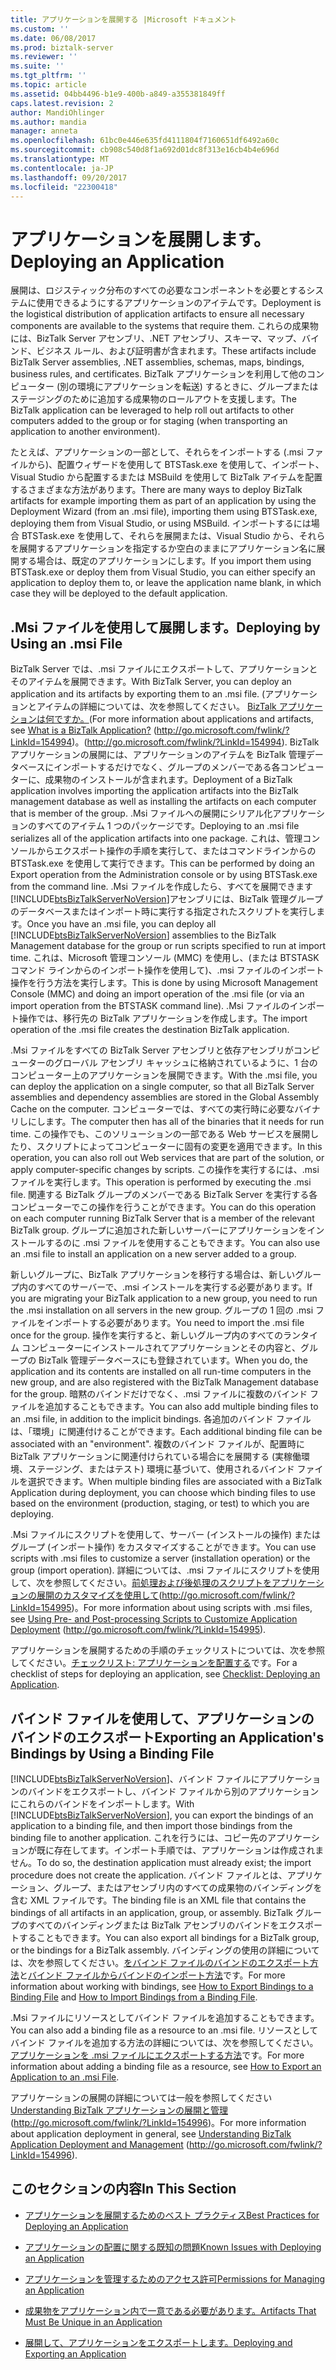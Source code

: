 ```yaml
---
title: アプリケーションを展開する |Microsoft ドキュメント
ms.custom: ''
ms.date: 06/08/2017
ms.prod: biztalk-server
ms.reviewer: ''
ms.suite: ''
ms.tgt_pltfrm: ''
ms.topic: article
ms.assetid: 04bb4496-b1e9-400b-a849-a355381849ff
caps.latest.revision: 2
author: MandiOhlinger
ms.author: mandia
manager: anneta
ms.openlocfilehash: 61bc0e446e635fd4111804f7160651df6492a60c
ms.sourcegitcommit: cb908c540d8f1a692d01dc8f313e16cb4b4e696d
ms.translationtype: MT
ms.contentlocale: ja-JP
ms.lasthandoff: 09/20/2017
ms.locfileid: "22300418"
---
```

# <a name="deploying-an-application"></a><span data-ttu-id="a2475-102">アプリケーションを展開します。</span><span class="sxs-lookup"><span data-stu-id="a2475-102">Deploying an Application</span></span>
<span data-ttu-id="a2475-103">展開は、ロジスティック分布のすべての必要なコンポーネントを必要とするシステムに使用できるようにするアプリケーションのアイテムです。</span><span class="sxs-lookup"><span data-stu-id="a2475-103">Deployment is the logistical distribution of application artifacts to ensure all necessary components are available to the systems that require them.</span></span> <span data-ttu-id="a2475-104">これらの成果物には、BizTalk Server アセンブリ、.NET アセンブリ、スキーマ、マップ、バインド、ビジネス ルール、および証明書が含まれます。</span><span class="sxs-lookup"><span data-stu-id="a2475-104">These artifacts include BizTalk Server assemblies, .NET assemblies, schemas, maps, bindings, business rules, and certificates.</span></span> <span data-ttu-id="a2475-105">BizTalk アプリケーションを利用して他のコンピューター (別の環境にアプリケーションを転送) するときに、グループまたはステージングのために追加する成果物のロールアウトを支援します。</span><span class="sxs-lookup"><span data-stu-id="a2475-105">The BizTalk application can be leveraged to help roll out artifacts to other computers added to the group or for staging (when transporting an application to another environment).</span></span>  
  
 <span data-ttu-id="a2475-106">たとえば、アプリケーションの一部として、それらをインポートする (.msi ファイルから)、配置ウィザードを使用して BTSTask.exe を使用して、インポート、Visual Studio から配置するまたは MSBuild を使用して BizTalk アイテムを配置するさまざまな方法があります。</span><span class="sxs-lookup"><span data-stu-id="a2475-106">There are many ways to deploy BizTalk artifacts for example importing them as part of an application by using the Deployment Wizard (from an .msi file), importing them using BTSTask.exe, deploying them from Visual Studio, or using MSBuild.</span></span> <span data-ttu-id="a2475-107">インポートするには場合 BTSTask.exe を使用して、それらを展開または、Visual Studio から、それらを展開するアプリケーションを指定するか空白のままにアプリケーション名に展開する場合は、既定のアプリケーションにします。</span><span class="sxs-lookup"><span data-stu-id="a2475-107">If you import them using BTSTask.exe or deploy them from Visual Studio, you can either specify an application to deploy them to, or leave the application name blank, in which case they will be deployed to the default application.</span></span>  
  
## <a name="deploying-by-using-an-msi-file"></a><span data-ttu-id="a2475-108">.Msi ファイルを使用して展開します。</span><span class="sxs-lookup"><span data-stu-id="a2475-108">Deploying by Using an .msi File</span></span>  
 <span data-ttu-id="a2475-109">BizTalk Server では、.msi ファイルにエクスポートして、アプリケーションとそのアイテムを展開できます。</span><span class="sxs-lookup"><span data-stu-id="a2475-109">With BizTalk Server, you can deploy an application and its artifacts by exporting them to an .msi file.</span></span> <span data-ttu-id="a2475-110">(アプリケーションとアイテムの詳細については、次を参照してください。 [BizTalk アプリケーションは何ですか。](http://go.microsoft.com/fwlink/?LinkId=154994)</span><span class="sxs-lookup"><span data-stu-id="a2475-110">(For more information about applications and artifacts, see [What is a BizTalk Application?](http://go.microsoft.com/fwlink/?LinkId=154994)</span></span> <span data-ttu-id="a2475-111">(http://go.microsoft.com/fwlink/?LinkId=154994)。</span><span class="sxs-lookup"><span data-stu-id="a2475-111">(http://go.microsoft.com/fwlink/?LinkId=154994).</span></span> <span data-ttu-id="a2475-112">BizTalk アプリケーションの展開には、アプリケーションのアイテムを BizTalk 管理データベースにインポートするだけでなく、グループのメンバーである各コンピューターに、成果物のインストールが含まれます。</span><span class="sxs-lookup"><span data-stu-id="a2475-112">Deployment of a BizTalk application involves importing the application artifacts into the BizTalk management database as well as installing the artifacts on each computer that is member of the group.</span></span> <span data-ttu-id="a2475-113">.Msi ファイルへの展開にシリアル化アプリケーションのすべてのアイテム 1 つのパッケージです。</span><span class="sxs-lookup"><span data-stu-id="a2475-113">Deploying to an .msi file serializes all of the application artifacts into one package.</span></span> <span data-ttu-id="a2475-114">これは、管理コンソールからエクスポート操作の手順を実行して、またはコマンドラインからの BTSTask.exe を使用して実行できます。</span><span class="sxs-lookup"><span data-stu-id="a2475-114">This can be performed by doing an Export operation from the Administration console or by using BTSTask.exe from the command line.</span></span> <span data-ttu-id="a2475-115">.Msi ファイルを作成したら、すべてを展開できます[!INCLUDE[btsBizTalkServerNoVersion](../includes/btsbiztalkservernoversion-md.md)]アセンブリには、BizTalk 管理グループのデータベースまたはインポート時に実行する指定されたスクリプトを実行します。</span><span class="sxs-lookup"><span data-stu-id="a2475-115">Once you have an .msi file, you can deploy all [!INCLUDE[btsBizTalkServerNoVersion](../includes/btsbiztalkservernoversion-md.md)] assemblies to the BizTalk Management database for the group or run scripts specified to run at import time.</span></span> <span data-ttu-id="a2475-116">これは、Microsoft 管理コンソール (MMC) を使用し、(または BTSTASK コマンド ラインからのインポート操作を使用して)、.msi ファイルのインポート操作を行う方法を実行します。</span><span class="sxs-lookup"><span data-stu-id="a2475-116">This is done by using Microsoft Management Console (MMC) and doing an import operation of the .msi file (or via an import operation from the BTSTASK command line).</span></span> <span data-ttu-id="a2475-117">.Msi ファイルのインポート操作では、移行先の BizTalk アプリケーションを作成します。</span><span class="sxs-lookup"><span data-stu-id="a2475-117">The import operation of the .msi file creates the destination BizTalk application.</span></span>  
  
 <span data-ttu-id="a2475-118">.Msi ファイルをすべての BizTalk Server アセンブリと依存アセンブリがコンピューターのグローバル アセンブリ キャッシュに格納されているように、1 台のコンピューター上のアプリケーションを展開できます。</span><span class="sxs-lookup"><span data-stu-id="a2475-118">With the .msi file, you can deploy the application on a single computer, so that all BizTalk Server assemblies and dependency assemblies are stored in the Global Assembly Cache on the computer.</span></span> <span data-ttu-id="a2475-119">コンピューターでは、すべての実行時に必要なバイナリしにします。</span><span class="sxs-lookup"><span data-stu-id="a2475-119">The computer then has all of the binaries that it needs for run time.</span></span> <span data-ttu-id="a2475-120">この操作でも、このソリューションの一部である Web サービスを展開したり、スクリプトによってコンピューターに固有の変更を適用できます。</span><span class="sxs-lookup"><span data-stu-id="a2475-120">In this operation, you can also roll out Web services that are part of the solution, or apply computer-specific changes by scripts.</span></span> <span data-ttu-id="a2475-121">この操作を実行するには、.msi ファイルを実行します。</span><span class="sxs-lookup"><span data-stu-id="a2475-121">This operation is performed by executing the .msi file.</span></span> <span data-ttu-id="a2475-122">関連する BizTalk グループのメンバーである BizTalk Server を実行する各コンピューターでこの操作を行うことができます。</span><span class="sxs-lookup"><span data-stu-id="a2475-122">You can do this operation on each computer running BizTalk Server that is a member of the relevant BizTalk group.</span></span> <span data-ttu-id="a2475-123">グループに追加された新しいサーバーにアプリケーションをインストールするのに .msi ファイルを使用することもできます。</span><span class="sxs-lookup"><span data-stu-id="a2475-123">You can also use an .msi file to install an application on a new server added to a group.</span></span>  
  
 <span data-ttu-id="a2475-124">新しいグループに、BizTalk アプリケーションを移行する場合は、新しいグループ内のすべてのサーバーで、.msi インストールを実行する必要があります。</span><span class="sxs-lookup"><span data-stu-id="a2475-124">If you are migrating your BizTalk application to a new group, you need to run the .msi installation on all servers in the new group.</span></span> <span data-ttu-id="a2475-125">グループの 1 回の .msi ファイルをインポートする必要があります。</span><span class="sxs-lookup"><span data-stu-id="a2475-125">You need to import the .msi file once for the group.</span></span> <span data-ttu-id="a2475-126">操作を実行すると、新しいグループ内のすべてのランタイム コンピューターにインストールされてアプリケーションとその内容と、グループの BizTalk 管理データベースにも登録されています。</span><span class="sxs-lookup"><span data-stu-id="a2475-126">When you do, the application and its contents are installed on all run-time computers in the new group, and are also registered with the BizTalk Management database for the group.</span></span> <span data-ttu-id="a2475-127">暗黙のバインドだけでなく、.msi ファイルに複数のバインド ファイルを追加することもできます。</span><span class="sxs-lookup"><span data-stu-id="a2475-127">You can also add multiple binding files to an .msi file, in addition to the implicit bindings.</span></span> <span data-ttu-id="a2475-128">各追加のバインド ファイルは、「環境」に関連付けることができます。</span><span class="sxs-lookup"><span data-stu-id="a2475-128">Each additional binding file can be associated with an "environment".</span></span> <span data-ttu-id="a2475-129">複数のバインド ファイルが、配置時に BizTalk アプリケーションに関連付けられている場合にを展開する (実稼働環境、ステージング、またはテスト) 環境に基づいて、使用されるバインド ファイルを選択できます。</span><span class="sxs-lookup"><span data-stu-id="a2475-129">When multiple binding files are associated with a BizTalk Application during deployment, you can choose which binding files to use based on the environment (production, staging, or test) to which you are deploying.</span></span>  
  
 <span data-ttu-id="a2475-130">.Msi ファイルにスクリプトを使用して、サーバー (インストールの操作) またはグループ (インポート操作) をカスタマイズすることができます。</span><span class="sxs-lookup"><span data-stu-id="a2475-130">You can use scripts with .msi files to customize a server (installation operation) or the group (import operation).</span></span> <span data-ttu-id="a2475-131">詳細については、.msi ファイルにスクリプトを使用して、次を参照してください。[前処理および後処理のスクリプトをアプリケーションの展開のカスタマイズを使用して](http://go.microsoft.com/fwlink/?LinkId=154995)(http://go.microsoft.com/fwlink/?LinkId=154995)。</span><span class="sxs-lookup"><span data-stu-id="a2475-131">For more information about using scripts with .msi files, see [Using Pre- and Post-processing Scripts to Customize Application Deployment](http://go.microsoft.com/fwlink/?LinkId=154995) (http://go.microsoft.com/fwlink/?LinkId=154995).</span></span>  
  
 <span data-ttu-id="a2475-132">アプリケーションを展開するための手順のチェックリストについては、次を参照してください。[チェックリスト: アプリケーションを配置する](../technical-guides/checklist-deploying-an-application.md)です。</span><span class="sxs-lookup"><span data-stu-id="a2475-132">For a checklist of steps for deploying an application, see [Checklist: Deploying an Application](../technical-guides/checklist-deploying-an-application.md).</span></span>  
  
## <a name="exporting-an-applications-bindings-by-using-a-binding-file"></a><span data-ttu-id="a2475-133">バインド ファイルを使用して、アプリケーションのバインドのエクスポート</span><span class="sxs-lookup"><span data-stu-id="a2475-133">Exporting an Application's Bindings by Using a Binding File</span></span>  
 <span data-ttu-id="a2475-134">[!INCLUDE[btsBizTalkServerNoVersion](../includes/btsbiztalkservernoversion-md.md)]、バインド ファイルにアプリケーションのバインドをエクスポートし、バインド ファイルから別のアプリケーションにこれらのバインドをインポートします。</span><span class="sxs-lookup"><span data-stu-id="a2475-134">With [!INCLUDE[btsBizTalkServerNoVersion](../includes/btsbiztalkservernoversion-md.md)], you can export the bindings of an application to a binding file, and then import those bindings from the binding file to another application.</span></span> <span data-ttu-id="a2475-135">これを行うには、コピー先のアプリケーションが既に存在してます。インポート手順では、アプリケーションは作成されません。</span><span class="sxs-lookup"><span data-stu-id="a2475-135">To do so, the destination application must already exist; the import procedure does not create the application.</span></span> <span data-ttu-id="a2475-136">バインド ファイルとは、アプリケーション、グループ、またはアセンブリ内のすべての成果物のバインディングを含む XML ファイルです。</span><span class="sxs-lookup"><span data-stu-id="a2475-136">The binding file is an XML file that contains the bindings of all artifacts in an application, group, or assembly.</span></span> <span data-ttu-id="a2475-137">BizTalk グループのすべてのバインディングまたは BizTalk アセンブリのバインドをエクスポートすることもできます。</span><span class="sxs-lookup"><span data-stu-id="a2475-137">You can also export all bindings for a BizTalk group, or the bindings for a BizTalk assembly.</span></span> <span data-ttu-id="a2475-138">バインディングの使用の詳細については、次を参照してください。[をバインド ファイルのバインドのエクスポート方法](../technical-guides/how-to-export-bindings-to-a-binding-file.md)と[バインド ファイルからバインドのインポート方法](../technical-guides/how-to-import-bindings-from-a-binding-file.md)です。</span><span class="sxs-lookup"><span data-stu-id="a2475-138">For more information about working with bindings, see [How to Export Bindings to a Binding File](../technical-guides/how-to-export-bindings-to-a-binding-file.md) and [How to Import Bindings from a Binding File](../technical-guides/how-to-import-bindings-from-a-binding-file.md).</span></span>  
  
 <span data-ttu-id="a2475-139">.Msi ファイルにリソースとしてバインド ファイルを追加することもできます。</span><span class="sxs-lookup"><span data-stu-id="a2475-139">You can also add a binding file as a resource to an .msi file.</span></span> <span data-ttu-id="a2475-140">リソースとしてバインド ファイルを追加する方法の詳細については、次を参照してください。[アプリケーションを .msi ファイルにエクスポートする方法](../technical-guides/how-to-export-an-application-to-an-msi-file.md)です。</span><span class="sxs-lookup"><span data-stu-id="a2475-140">For more information about adding a binding file as a resource, see [How to Export an Application to an .msi File](../technical-guides/how-to-export-an-application-to-an-msi-file.md).</span></span>  
  
 <span data-ttu-id="a2475-141">アプリケーションの展開の詳細については一般を参照してください[Understanding BizTalk アプリケーションの展開と管理](http://go.microsoft.com/fwlink/?LinkId=154996)(http://go.microsoft.com/fwlink/?LinkId=154996)。</span><span class="sxs-lookup"><span data-stu-id="a2475-141">For more information about application deployment in general, see [Understanding BizTalk Application Deployment and Management](http://go.microsoft.com/fwlink/?LinkId=154996) (http://go.microsoft.com/fwlink/?LinkId=154996).</span></span>  
  
## <a name="in-this-section"></a><span data-ttu-id="a2475-142">このセクションの内容</span><span class="sxs-lookup"><span data-stu-id="a2475-142">In This Section</span></span>  
  
-   [<span data-ttu-id="a2475-143">アプリケーションを展開するためのベスト プラクティス</span><span class="sxs-lookup"><span data-stu-id="a2475-143">Best Practices for Deploying an Application</span></span>](../technical-guides/best-practices-for-deploying-an-application.md)  
  
-   [<span data-ttu-id="a2475-144">アプリケーションの配置に関する既知の問題</span><span class="sxs-lookup"><span data-stu-id="a2475-144">Known Issues with Deploying an Application</span></span>](../technical-guides/known-issues-with-deploying-an-application.md)  
  
-   [<span data-ttu-id="a2475-145">アプリケーションを管理するためのアクセス許可</span><span class="sxs-lookup"><span data-stu-id="a2475-145">Permissions for Managing an Application</span></span>](../technical-guides/permissions-for-managing-an-application.md)  
  
-   [<span data-ttu-id="a2475-146">成果物をアプリケーション内で一意である必要があります。</span><span class="sxs-lookup"><span data-stu-id="a2475-146">Artifacts That Must Be Unique in an Application</span></span>](../technical-guides/artifacts-that-must-be-unique-in-an-application.md)  
  
-   [<span data-ttu-id="a2475-147">展開して、アプリケーションをエクスポートします。</span><span class="sxs-lookup"><span data-stu-id="a2475-147">Deploying and Exporting an Application</span></span>](../technical-guides/deploying-and-exporting-an-application.md)